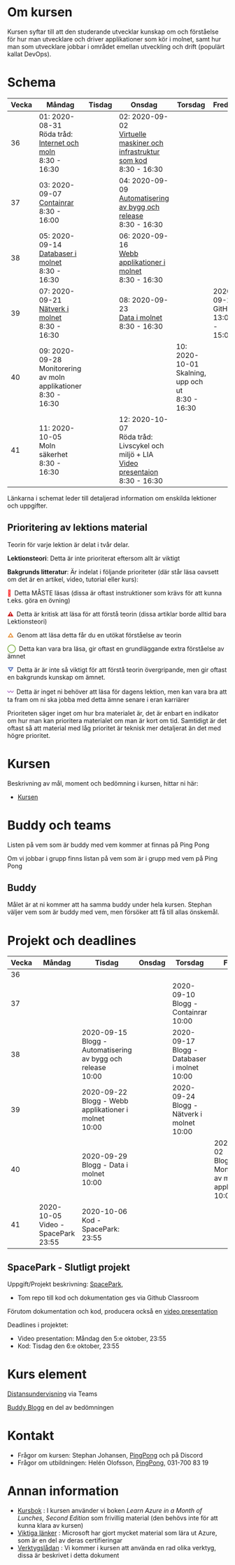 # Om kursen

Kursen syftar till att den studerande utvecklar kunskap om och förståelse för hur man utvecklare och driver applikationer som kör i molnet, samt hur man som utvecklare jobbar i området emellan utveckling och drift (populärt kallat DevOps).

# Schema

Vecka|Måndag|Tisdag |Onsdag |Torsdag|Fredag
-----|-------|-------|------|------|------
36|01: 2020-08-31<br />Röda tråd: [Internet och moln](lecture_01_internet_och_moln.md)<br />8:30 - 16:30|        |02: 2020-09-02<br />[Virtuelle maskiner och infrastruktur som kod](lecture_02_iac_och_vm.md)<br />8:30 - 16:30||
37|03: 2020-09-07<br />[Containrar](lecture_03_containers.md)<br />8:30 - 16:00||04: 2020-09-09<br />[Automatisering av bygg och release](lecture_04_release.md)<br />8:30 - 16:30||
38|05: 2020-09-14<br />[Databaser i molnet](lecture_05_databases.md)<br />8:30 - 16:30||06: 2020-09-16<br />[Webb applikationer i molnet](lecture_06_webapps.md)<br />8:30 - 16:30||
39|07: 2020-09-21<br />[Nätverk i molnet](lecture_07_networks.md)<br />8:30 - 16:30||08: 2020-09-23<br />[Data i molnet](lecture_08_data.md)<br />8:30 - 16:30|| 2020-09-25<br/>GitHub<br />13:00 - 15:00 
40|09: 2020-09-28<br />Monitorering av moln applikationer<br />8:30 - 16:30|||10: 2020-10-01<br />Skalning, upp och ut<br />8:30 - 16:30|
41|11: 2020-10-05<br />Moln säkerhet<br />8:30 - 16:30||12: 2020-10-07<br />Röda tråd: Livscykel och miljö + LIA<br />[Video presentaion](video_presentation.md)<br />8:30 - 16:30||

Länkarna i schemat leder till detaljerad information om enskilda lektioner och uppgifter.

## Prioritering av lektions material

Teorin för varje lektion är delat i tvår delar.

**Lektionsteori**: Detta är inte prioriterat eftersom allt är viktigt

**Bakgrunds litteratur**: Är indelat i följande prioriteter (där står läsa oavsett om det är en artikel, video, tutorial eller kurs):

<span style="color:#FF0000; font-weight: 900; margin-right:0.5em">&#128683;</span>Detta MÅSTE läsas (dissa är oftast instruktioner som krävs för att kunna t.eks. göra en övning)

<span style="color:#CA1818; font-weight: 900; margin-right:0.5em;">&#9888;</span>Detta är kritisk att läsa för att förstå teorin (dissa artiklar borde alltid bara Lektionsteori)

<span style="color:#E78E35; font-weight: 900; margin-right:0.5em;">&#9651;</span>Genom att läsa detta får du en utökat förståelse av teorin

<span style="color:#7EAE42; font-weight: 900; margin-right:0.5em;">&#9711;</span>Detta kan vara bra läsa, gir oftast en grundläggande extra förståelse av ämnet

<span style="color:#5874B9; font-weight: 900; margin-right:0.5em;">&#9661;</span>Detta är är inte så viktigt för att förstå teorin övergripande, men gir oftast en bakgrunds kunskap om ämnet.

<span style="color:#9F58B9; font-weight: 900; margin-right:0.5em;">&#12336;</span>Detta är inget ni behöver att läsa för dagens lektion, men kan vara bra att ta fram om ni ska jobba med detta ämne senare i eran karriärer

Prioriteten säger inget om hur bra materialet är, det är enbart en indikator om hur man kan prioritera materialet om man är kort om tid. Samtidigt är det oftast så att material med låg prioritet är teknisk mer detaljerat än det med högre prioritet.

# Kursen

Beskrivning av mål, moment och bedömning i kursen, hittar ni här:

* [Kursen](info_course.md)

# Buddy och teams

Listen på vem som är buddy med vem kommer at finnas på Ping Pong

Om vi jobbar i grupp finns listan på vem som är i grupp med vem på Ping Pong

## Buddy

Målet är at ni kommer att ha samma buddy under hela kursen. Stephan väljer vem som är buddy med vem, men försöker att få till allas önskemål. 

# Projekt och deadlines

Vecka|Måndag|Tisdag |Onsdag |Torsdag|Fredag
-----|-------|-------|------|------|------
36||        |                      ||
37||||2020-09-10<br />Blogg - Containrar<br />10:00|
38||2020-09-15<br />Blogg - Automatisering av bygg och release<br />10:00||2020-09-17<br />Blogg - Databaser i molnet<br />10:00|
39|                                             |2020-09-22<br />Blogg - Webb applikationer i molnet<br />10:00||2020-09-24<br />Blogg - Nätverk i molnet<br />10:00|        
40|                                             |2020-09-29<br />Blogg - Data i molnet<br />10:00|||2020-10-02<br />Blogg - Monitorering av moln applikationer<br />10:00
41|2020-10-05<br />Video - SpacePark 23:55|2020-10-06<br />Kod - SpacePark: 23:55|||

## SpacePark - Slutligt projekt

Uppgift/Projekt beskrivning: [SpacePark](project_cloud_spaceport.md), 

* Tom repo till kod och dokumentation ges via Github Classroom

Förutom dokumentation och kod, producera också en [video presentation](video_presentation.md)

Deadlines i projektet:

* Video presentation: Måndag den 5:e oktober, 23:55
* Kod: Tisdag den 6:e oktober, 23:55

# Kurs element

[Distansundervisning](remote.md) via Teams

[Buddy Blogg](assement_blog.md) en del av bedömningen

# Kontakt
* Frågor om kursen: Stephan Johansen, [PingPong](https://yh.pingpong.se/courseId/xx/) och på Discord
* Frågor om utbildningen: Helén Olofsson, [PingPong](https://yh.pingpong.se/courseId/xx/), 031-700 83 19

# Annan information

* [Kursbok](info_learningmaterial.md) : I kursen använder vi boken *Learn Azure in a Month of Lunches, Second Edition* som frivillig material (den behövs inte för att kunna klara av kursen)
* [Viktiga länker](info_learningmaterial.md) : Microsoft har gjort mycket material som lära ut Azure, som är en del av deras certifieringar
* [Verktygslådan](info_tools.md) : Vi kommer i kursen att använda en rad olika verktyg, dissa är beskrivet i detta dokument
